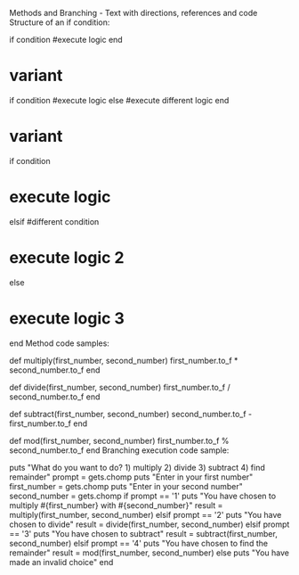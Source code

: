Methods and Branching - Text with directions, references and code
Structure of an if condition:

if condition
  #execute logic
end
# variant
if condition
  #execute logic
else
  #execute different logic
end
# variant
if condition
  # execute logic
elsif #different condition
  # execute logic 2
else
  # execute logic 3
end
Method code samples:

def multiply(first_number, second_number)
  first_number.to_f * second_number.to_f
end

def divide(first_number, second_number)
  first_number.to_f / second_number.to_f
end

def subtract(first_number, second_number)
  second_number.to_f - first_number.to_f
end

def mod(first_number, second_number)
  first_number.to_f % second_number.to_f
end
Branching execution code sample:

puts "What do you want to do? 1) multiply 2) divide 3) subtract 4) find remainder"
prompt = gets.chomp
puts "Enter in your first number"
first_number = gets.chomp
puts "Enter in your second number"
second_number = gets.chomp
if prompt == '1'
  puts "You have chosen to multiply #{first_number} with #{second_number}"
  result = multiply(first_number, second_number)
elsif prompt == '2'
  puts "You have chosen to divide"
  result = divide(first_number, second_number)
elsif prompt == '3'
  puts "You have chosen to subtract"
  result = subtract(first_number, second_number)
elsif prompt == '4'
  puts "You have chosen to find the remainder"
  result = mod(first_number, second_number)
else
  puts "You have made an invalid choice"
end
